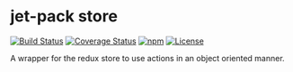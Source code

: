 # jet-pack store

[![Build Status](https://gitlab.com/bmaximilian/jet-pack/badges/master/pipeline.svg)](https://gitlab.com/bmaximilian/jet-pack/pipelines)
[![Coverage Status](https://gitlab.com/bmaximilian/jet-pack/badges/master/coverage.svg)](https://gitlab.com/bmaximilian/jet-pack/pipelines)
[![npm](https://img.shields.io/npm/v/@jet-pack/service-container.svg)](https://www.npmjs.com/package/@jet-pack/store)
[![License](https://img.shields.io/github/license/bmaximilian/jet-pack.svg)](https://opensource.org/licenses/MIT)

A wrapper for the redux store to use actions in an object oriented manner.
